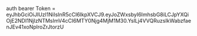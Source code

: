 auth bearer Token = eyJhbGciOiJIUzI1NiIsInR5cCI6IkpXVCJ9.eyJoZWxsbyI6ImhsbG8iLCJpYXQiOjE2NDI1NjIzNTMsImV4cCI6MTY0Njg4MjM1M30.YslLj4VVQRuzsIkWabzfaenJEv41xoNplroZrJtorzU
